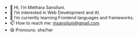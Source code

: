 - 👋 Hi, I’m Methara Sansiluni.
- 👀 I’m interested in Web Development and AI.
- 🌱 I’m currently learning Frontend languages and frameworks.
- 📫 How to reach me: msansiluni@gmail.com
- 😄 Pronouns: she/her

<!---
Thaara63/Thaara63 is a ✨ special ✨ repository because its `README.md` (this file) appears on your GitHub profile.
You can click the Preview link to take a look at your changes.
--->
